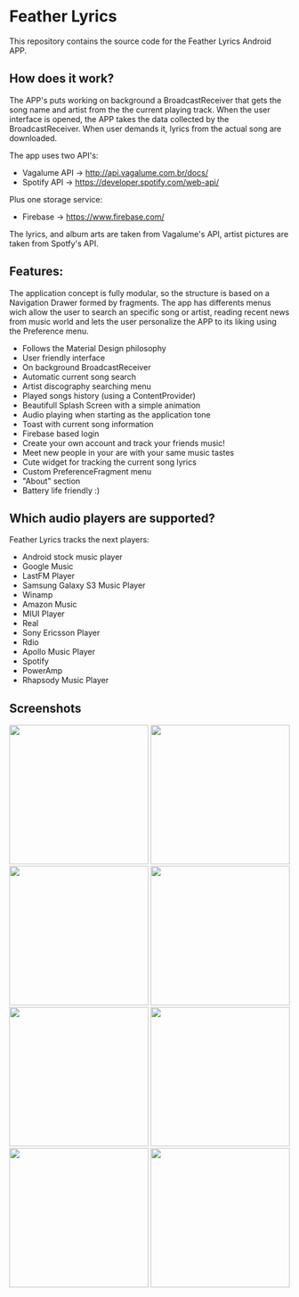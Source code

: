 # Feather Lyrics

This repository contains the source code for the Feather Lyrics Android APP.

## How does it work?

The APP's puts working on background a BroadcastReceiver that gets the song name and artist from the the current playing track.
When the user interface is opened, the APP takes the data collected by the BroadcastReceiver. When user demands it, lyrics from the actual song are downloaded.

The app uses two API's:

- Vagalume API -> http://api.vagalume.com.br/docs/
- Spotify API -> https://developer.spotify.com/web-api/

Plus one storage service:

- Firebase -> https://www.firebase.com/

The lyrics, and album arts are taken from Vagalume's API, artist pictures are taken from Spotfy's API.

## Features:

The application concept is fully modular, so the structure is based on a Navigation Drawer formed by fragments. The app has differents menus wich allow the user to search an specific song or artist, reading recent news from music world and lets the user personalize the APP to its liking using the Preference menu.

- Follows the Material Design philosophy
- User friendly interface
- On background BroadcastReceiver
- Automatic current song search
- Artist discography searching menu
- Played songs history (using a ContentProvider)
- Beautifull Splash Screen with a simple animation
- Audio playing when starting as the application tone
- Toast with current song information
- Firebase based login
- Create your own account and track your friends music!
- Meet new people in your are with your same music tastes
- Cute widget for tracking the current song lyrics
- Custom PreferenceFragment menu
- "About" section
- Battery life friendly :)

## Which audio players are supported?

Feather Lyrics tracks the next players:

* Android stock music player
* Google Music
* LastFM Player
* Samsung Galaxy S3 Music Player
* Winamp
* Amazon Music
* MIUI Player
* Real
* Sony Ericsson Player
* Rdio
* Apollo Music Player
* Spotify
* PowerAmp
* Rhapsody Music Player

## Screenshots

<img src="http://i.imgur.com/JwklAHd.png" width="250">
<img src="http://i.imgur.com/5qANarU.jpg" width="250">
<img src="http://i.imgur.com/ObSxjv0.jpg" width="250">
<img src="http://i.imgur.com/Y4do4gK.png" width="250">
<img src="http://i.imgur.com/1CDRmde.png" width="250">
<img src="http://i.imgur.com/tnExHHU.jpg" width="250">
<img src="http://i.imgur.com/2GfK3RI.png" width="250">
<img src="http://i.imgur.com/fkU3dhN.png" width="250">


